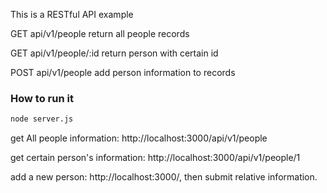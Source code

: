 This is a RESTful API example

GET api/v1/people
  return all people records

GET api/v1/people/:id
  return person with certain id

POST api/v1/people
  add person information to records

### How to run it

```bash
node server.js
```

get All people information: http://localhost:3000/api/v1/people


get certain person's information: http://localhost:3000/api/v1/people/1


add a new person: http://localhost:3000/, then submit relative information.
